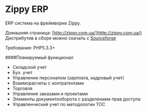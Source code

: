 Zippy ERP
========

ERP  система  на   фреймворке Zippy.

Домашняя страница:  [http://zippy.com.ua/](http://zippy.com.ua/)
Дистрибутив  в  сборе  можно скачать  с  [Sourceforge](https://sourceforge.net/projects/zippyerp/)

Требования: PHP5.3.3+

####Планируемый функционал

* Складской учет
* Бух. учет
* Управление  персоналом (зарплата,  кадровый учет)
* Взаиморасчеты  с  контрагентами
* Торговля
* Управление заказами и  проектами
* Элементы  документооборота   с разделением  прав доступа
* Управленческий учет по  методологии ТОС
